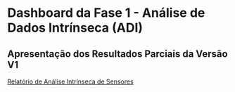 # Dashboard da Fase 1 - Análise de Dados Intrínseca (ADI)

## Apresentação dos Resultados Parciais da Versão V1

[Relatório de Análise Intrínseca de Sensores](./analise-sensores.html)
